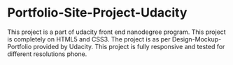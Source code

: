 # Portfolio-Site-Project-Udacity

This project is a part of udacity front end nanodegree program. This project is completely on HTML5 and CSS3. The project is as per Design-Mockup-Portfolio provided by Udacity. This project is fully responsive and tested for different resolutions phone.
